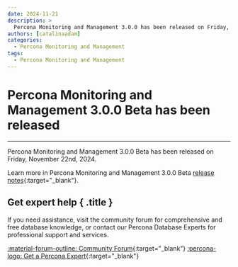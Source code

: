 ```yaml
---
date: 2024-11-21
description: >
  Percona Monitoring and Management 3.0.0 has been released on Friday, November 22nd, 2024.
authors: [catalinaadam]
categories:
  - Percona Monitoring and Management
tags:
  - Percona Monitoring and Management
---
```


# Percona Monitoring and Management 3.0.0 Beta has been released
---
<!-- more -->

Percona Monitoring and Management 3.0.0 Beta has been released on Friday, November 22nd, 2024.

Learn more in Percona Monitoring and Management 3.0.0 Beta [release notes](https://pmm-doc-m22e.onrender.com/release-notes/3.0.0_Beta.html){:target="_blank"}.

<div data-banner markdown>

## Get expert help { .title }

If you need assistance, visit the community forum for comprehensive and free database knowledge, or contact our Percona Database Experts for professional support and services.

<div class="actions" markdown>

[:material-forum-outline: Community Forum](https://forums.percona.com/){:target="_blank"} [:percona-logo: Get a Percona Expert](https://www.percona.com/about/contact){:target="_blank"}
</div></div>